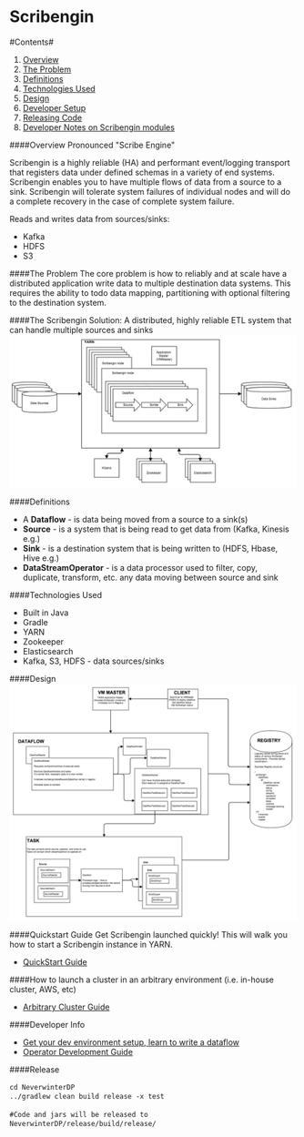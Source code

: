 
Scribengin
==========

#Contents#
1. [Overview](#overview)
2. [The Problem](#the-problem)
2. [Definitions](#definitions)
3. [Technologies Used](#technologies-used)
4. [Design](#design)
5. [Developer Setup](#developer-setup)
6. [Releasing Code](#release)
7. [Developer Notes on Scribengin modules](#developer-notes-on-scribengin-modules)

####Overview
Pronounced "Scribe Engine" 

Scribengin is a highly reliable (HA) and performant event/logging transport that registers data under defined schemas in a variety of end systems.  Scribengin enables you to have multiple flows of data from a source to a sink. Scribengin will tolerate system failures of individual nodes and will do a complete recovery in the case of complete system failure.

Reads and writes data from sources/sinks:
- Kafka
- HDFS
- S3



####The Problem
The core problem is how to reliably and at scale have a distributed application write data to multiple destination data systems.  This requires the ability to todo data mapping, partitioning with optional filtering to the destination system.

####The Scribengin Solution:
A distributed, highly reliable ETL system that can handle multiple sources and sinks
![Scribengin](docs/images/ScribeIntro.png "Scribengin")

####Definitions

- A **Dataflow** - is data being moved from a source to a sink(s)
- **Source** - is a system that is being read to get data from (Kafka, Kinesis e.g.)
- **Sink** - is a destination system that is being written to (HDFS, Hbase, Hive e.g.)
- **DataStreamOperator** - is a data processor used to filter, copy, duplicate, transform, etc. any data moving between source and sink


####Technologies Used
- Built in Java
- Gradle
- YARN
- Zookeeper
- Elasticsearch
- Kafka, S3, HDFS - data sources/sinks


####Design
![Scribengin Cluster Design](docs/images/ScribenginStructureOverviewV2.png "Scribengin Cluster Design")

####Quickstart Guide
Get Scribengin launched quickly!  This will walk you how to start a Scribengin instance in YARN.

- [QuickStart Guide](docs/scribengin-cluster-setup-quickstart.md)


####How to launch a cluster in an arbitrary environment (i.e. in-house cluster, AWS, etc)

- [Arbitrary Cluster Guide](docs/arbitrary-cluster-guide.md)


####Developer Info
- [Get your dev environment setup, learn to write a dataflow](docs/dataflowDevelopment/dataflowDevTableOfContents.md)
- [Operator Development Guide](docs/operator-dev-guide.md)

####Release
```
cd NeverwinterDP
../gradlew clean build release -x test

#Code and jars will be released to NeverwinterDP/release/build/release/
```



  